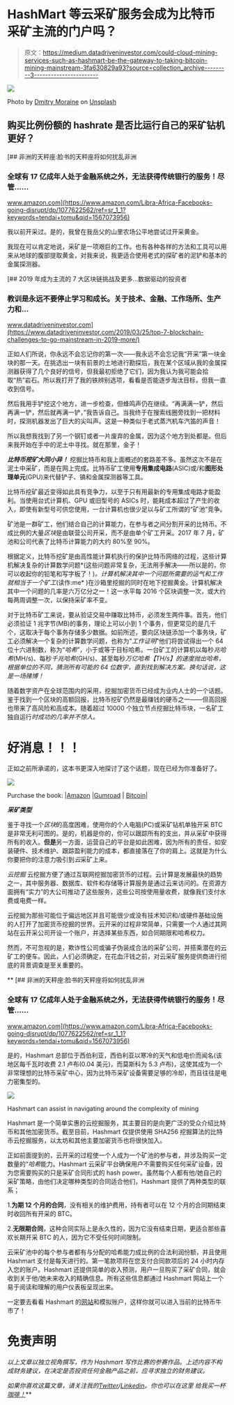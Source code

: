 # HashMart 等云采矿服务会成为比特币采矿主流的门户吗？

> 原文：<https://medium.datadriveninvestor.com/could-cloud-mining-services-such-as-hashmart-be-the-gateway-to-taking-bitcoin-mining-mainstream-3fa630829a93?source=collection_archive---------3----------------------->

![](img/7beca80159936494dabd701bd540ef70.png)

Photo by [Dmitry Moraine](https://unsplash.com/@wildbook?utm_source=unsplash&utm_medium=referral&utm_content=creditCopyText) on [Unsplash](https://unsplash.com/?utm_source=unsplash&utm_medium=referral&utm_content=creditCopyText)

## 购买比例份额的 hashrate 是否比运行自己的采矿钻机更好？

[](https://www.amazon.com/Libra-Africa-Facebooks-going-disrupt/dp/1077622562/ref=sr_1_1?keywords=tendai+tomu&qid=1567073956) [## 非洲的天秤座:脸书的天秤座将如何扰乱非洲

### 全球有 17 亿成年人处于金融系统之外，无法获得传统银行的服务！尽管……

www.amazon.com](https://www.amazon.com/Libra-Africa-Facebooks-going-disrupt/dp/1077622562/ref=sr_1_1?keywords=tendai+tomu&qid=1567073956) 

我以前开采过。是的，我曾在我岳父的山里农场公平地尝试过开采黄金。

我现在可以肯定地说，采矿是一项艰巨的工作。也有各种各样的方法和工具可以用来从地球的腹部提取黄金，对我来说，我更适合使用老式的探矿者的泥铲和基本的金属探测器。

[](https://www.datadriveninvestor.com/2019/03/25/top-7-blockchain-challenges-to-go-mainstream-in-2019-more/) [## 2019 年成为主流的 7 大区块链挑战及更多...数据驱动的投资者

### 教训是永远不要停止学习和成长。关于技术、金融、工作场所、生产力和…

www.datadriveninvestor.com](https://www.datadriveninvestor.com/2019/03/25/top-7-blockchain-challenges-to-go-mainstream-in-2019-more/) 

正如人们所说，你永远不会忘记你的第一次——我永远不会忘记我“开采”第一块金块的那一天。在挑选出一块有前景的土地进行勘探后，我在某个区域从我的金属探测器获得了几个良好的信号，但我最初拒绝了它们，因为我认为我可能会拾取“热”岩石。所以我打开了我的铁辨别选项，看看是否能逐步淘汰目标，但我一直收到信号。

然后我用手铲挖这个地方，进一步检查，但蜂鸣声仍在继续。“再满满一铲，然后再满一铲，然后就再满一铲，”我告诉自己。当我终于在搜索线圈旁找到一把材料时，探测机器发出了巨大的尖叫声。这是一种类似于老式蒸汽机车汽笛的声音！

所以我想我找到了另一个钢钉或者一片废弃的金属，因为这个地方到处都是。但后来我开始在手中的泥土中寻找。就在那里，金子！

***比特币挖矿大同小异！***
挖掘比特币和我上面概述的套路差不多。虽然这次不是在泥土中采矿，而是在网上完成。比特币矿工使用**专用集成电路**(ASIC)或/和**图形处理单元**(GPU)来代替铲子、镐和金属探测器等工具。

比特币挖矿最近变得如此具有竞争力，以至于只有用最新的专用集成电路才能盈利。当使用台式计算机、GPU 或旧型号的 ASICs 时，能耗成本超过了产生的收入，即使有新型号可供您使用，一台计算机也很少足以与矿工所谓的“矿池”竞争。

矿池是一群矿工，他们结合自己的计算能力，在参与者之间分割开采的比特币。不成比例的大量*区块*是由联营公司开采，而不是由单个矿工开采。2017 年 7 月，矿池和公司代表了比特币计算能力的大约 80%至 90%。

根据定义，比特币挖矿是由高性能计算机执行的保护比特币网络的过程，这些计算机解决复杂的计算数学问题*(这些问题非常复杂，无法用手解决——所以是的，你可以收起你的铅笔和写字板了！)*。计算机解决其中一个问题所需要的运气和工作就相当于一个矿工*(读作:me* )在沙箱里挖掘的同时在地下挖掘黄金。计算机解决其中一个问题的几率是六万亿分之一！这一水平每 2016 个区块调整一次，或大约每两周调整一次，以保持采矿率不变。

对于比特币矿工来说，要从验证交易中赚取比特币，必须发生两件事。首先，他们必须验证 1 兆字节(MB)的事务，理论上可以小到 1 个事务，但更常见的是几千个，这取决于每个事务存储多少数据。如前所述，要向区块链添加一个事务块，矿工必须解决一个复杂的计算数学问题，也称为“*工作证明*”他们将尝试得出一个 64 位十六进制数，称为“*哈希*”，小于或等于目标哈希。一台矿工的计算机以每秒*兆哈希*(MH/s)、每秒*千兆哈希*(GH/s)、甚至每秒*万亿哈希【TH/s】的速度抛出哈希，根据单位的不同，猜测所有可能的 64 位数字，直到找到解决方案。换句话说，这是一场赌博！*

随着数字资产在全球范围内的采用，挖掘加密货币已经成为业内人士的一个话题。鉴于找到一个区块的高额回报，比特币挖矿仍然是最赚钱的硬币之一——但高回报也带来了高风险和高成本。随着超过 10000 个独立节点挖掘比特币块，一名矿工独自运行*时成功的几率并不惊人。*

# 好消息！！！

正如之前所承诺的，这本书更深入地探讨了这个话题，现在已经为你准备好了。

![](img/b25cd3ca19e88682b1b8bcef523bb947.png)

Purchase the book: |[Amazon](https://t.co/s9z9MLp7LT?amp=1) |[Gumroad](https://gum.co/iDLha) | [Bitcoin](https://t.me/Blockchain_Agriculture)|

***采矿类型***

鉴于寻找一个*区块*的高度困难，使用你的个人电脑(PC)或采矿钻机单独开采 BTC 是非常无利可图的。是的，机器是你的，你可以跟踪所有的支出，并从采矿中获得所有的收入。**但是**另一方面，运营自己的平台是如此困难，因为所有的责任，如安装硬件、技术维护、跟踪盈利能力的成本，都直接落在了你的肩上。这就是为什么你要把你的注意力吸引到*云*采矿上来。

*云挖掘*
云挖掘方便了通过互联网挖掘加密货币的过程。云计算是发展最快的趋势之一，其中服务器、数据库、软件和存储等计算服务是通过云来访问的。在资源方面拥有“实力”的大公司推动了这些服务，这些公司按使用量收费，就像我们支付水费或电费一样。

云挖掘为那些可能位于偏远地区并且可能很少或没有技术知识和/或硬件基础设施的人打开了加密货币挖掘的世界。云开采的过程非常简单，只需要一个人通过其网站在云开采公司开设一个账户，并选择某些东西，如合同期限和哈希权力。

然而，不可忽视的是，欺诈性公司或骗子伪装成合法的采矿公司，并搭乘潜在的云矿工的便车。因此，人们必须确定，在花血汗钱之前，对云采矿服务提供商进行彻底的背景调查是至关重要的。

**[](https://www.amazon.com/Libra-Africa-Facebooks-going-disrupt/dp/1077622562/ref=sr_1_1?keywords=tendai+tomu&qid=1567073956) [## 非洲的天秤座:脸书的天秤座将如何扰乱非洲

### 全球有 17 亿成年人处于金融系统之外，无法获得传统银行的服务！尽管……

www.amazon.com](https://www.amazon.com/Libra-Africa-Facebooks-going-disrupt/dp/1077622562/ref=sr_1_1?keywords=tendai+tomu&qid=1567073956) 

是的，Hashmart 总部位于西伯利亚，西伯利亚以寒冷的天气和低电价而闻名(该地区每千瓦时收费 2.1 卢布(0.04 美元)，而莫斯科为 5.3 卢布)，这使其成为一个非常理想的比特币采矿中心，因为比特币采矿设备需要足够的冷却，而且往往是电力密集型的。

![](img/5fbfb39a60872c66b6d5609ddd81e14a.png)

Hashmart can assist in navigating around the complexity of mining

Hashmart 是一个简单实惠的云挖掘服务，其主要目的是向更广泛的受众介绍比特币和其他加密货币。截至目前，Hashmart 仅提供使用 SHA256 挖掘算法的比特币云挖掘服务，以太坊和其他主要加密货币也将很快加入。

正如前面提到的，云开采的过程使一个人成为一个矿池的参与者，并涉及购买一定数量的“*哈希*能力。Hashmart 云采矿平台确保用户不需要购买任何采矿设备，因为您需要购买的只是采矿合同形式的 hash power。虽然每个人都有他/她自己的采矿策略，由他们决定哪种类型的合同适合他们，Hashmart 提供了两种类型的联系；

1.**为期 12 个月的合同**，没有相关的维护费用，持有者可以在 12 个月的合同期结束时收回所有开采的 BTC。

2.**无限期合同**，这种合同实际上是永久性的，因为它没有结束日期，更适合那些喜欢长期开采 BTC 的人，因为它不受任何时间限制。

云采矿池中的每个参与者都有与分配的哈希能力成比例的合法利润份额，并且使用 Hashmart 支付是每天进行的。第一笔款项将在您支付合同款项后的 24 小时内存入您的账户。Hashmart 还提供简单的收入预测，用户一旦购买了采矿合同，就会收到关于他/她未来收入的精确信息。所有这些信息都通过 Hashmart 网站上一个易于阅读和理解的用户仪表板呈现出来。

一定要去看看 Hashmart 的[网站](https://hashmart.io/)和模拟账户，这样你就可以进入当前的比特币牛市了！

# **免责声明**

*以上文章以独立视角撰写，作为 Hashmart 写作比赛的参赛作品。上述内容不构成财务建议，在决定是否投资任何金融产品之前，应寻求独立的财务建议。*

*如果你喜欢这篇文章，请关注我的*[*Twitter*](https://twitter.com/Tendy263)*/*[*Linkedin*](https://www.linkedin.com/in/tendai-tomu-75903612/)*。你也可以在这里* *给我买一杯* [*咖啡！*](https://www.buymeacoffee.com/Tendy263)**